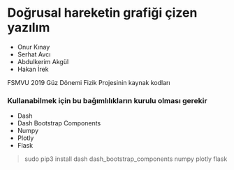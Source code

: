 # Doğrusal hareketin grafiği çizen yazılım

* Onur Kınay
* Serhat Avcı
* Abdulkerim Akgül
* Hakan İrek

FSMVU 2019 Güz Dönemi Fizik Projesinin kaynak kodları

### Kullanabilmek için bu bağımlılıkların kurulu olması gerekir
* Dash
* Dash Bootstrap Components
* Numpy
* Plotly
* Flask

> sudo pip3 install dash dash_bootstrap_components numpy plotly flask
